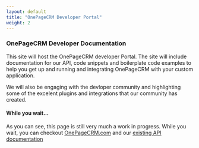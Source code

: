 ```yaml
---
layout: default
title: "OnePageCRM Developer Portal"
weight: 2
---
```


### OnePageCRM Developer Documentation

This site will host the OnePageCRM developer Portal. 
The site will include documentation for our API, code snippets and boilerplate code examples to help you get up and running and integrating OnePageCRM with your custom application.

We will also be engaging with the devloper community and highlighting some of the excelent plugins and integrations that our community has created.

#### While you wait...

As you can see, this page is still very much a work in progress.
While you wait, you can checkout [OnePageCRM.com](http://www.onepagecrm.com "OnePageCRM.com") and our [existing API documentation]()